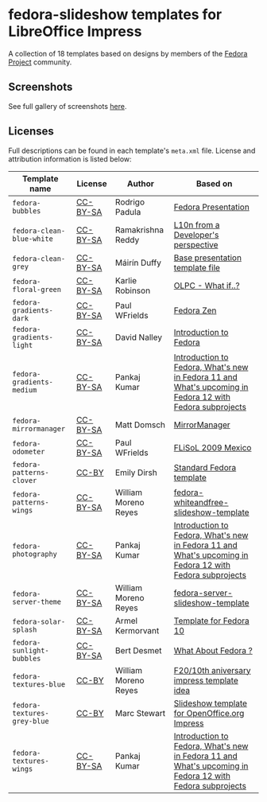 # fedora-slideshow templates for LibreOffice Impress

A collection of 18 templates based on designs by members of the [Fedora Project](https://fedoraproject.org/wiki/Fedora_Project_Wiki) community.

## Screenshots

See full gallery of screenshots [here](https://github.com/dohliam/libreoffice-impress-templates/blob/master/screenshots.md#kde-files-org).

## Licenses

Full descriptions can be found in each template's `meta.xml` file. License and attribution information is listed below:

Template name | License | Author | Based on
------------- | ------- | ------ | ------
`fedora-bubbles` | [CC-BY-SA](https://creativecommons.org/licenses/by-sa/3.0/) | Rodrigo Padula | [Fedora Presentation](https://fedoraproject.org/wiki/Templates_for_Presentations)
`fedora-clean-blue-white` | [CC-BY-SA](https://creativecommons.org/licenses/by-sa/3.0/) | Ramakrishna Reddy | [L10n from a Developer's perspective](https://fedoraproject.org/wiki/Presentations_Previous_Releases)
`fedora-clean-grey` | [CC-BY-SA](https://creativecommons.org/licenses/by-sa/3.0/) | Máirín Duffy | [Base presentation template file](https://mairin.wordpress.com/2010/07/09/fedora-design-bounty-fedora-slide-deck-template/)
`fedora-floral-green` | [CC-BY-SA](https://creativecommons.org/licenses/by-sa/3.0/) | Karlie Robinson | [OLPC - What if..?](https://fedoraproject.org/wiki/Presentations_Previous_Releases)
`fedora-gradients-dark` | [CC-BY-SA](https://creativecommons.org/licenses/by-sa/3.0/) | Paul WFrields | [Fedora Zen](https://fedoraproject.org/wiki/Templates_for_Presentations)
`fedora-gradients-light` | [CC-BY-SA](https://creativecommons.org/licenses/by-sa/3.0/) | David Nalley | [Introduction to Fedora](https://fedoraproject.org/wiki/Presentations_Previous_Releases)
`fedora-gradients-medium` | [CC-BY-SA](https://creativecommons.org/licenses/by-sa/3.0/) | Pankaj Kumar | [Introduction to Fedora, What's new in Fedora 11 and What's upcoming in Fedora 12 with Fedora subprojects](https://fedoraproject.org/wiki/Presentations_Previous_Releases)
`fedora-mirrormanager` | [CC-BY-SA](https://creativecommons.org/licenses/by-sa/3.0/) | Matt Domsch | [MirrorManager](https://fedoraproject.org/wiki/Presentations_Previous_Releases)
`fedora-odometer` | [CC-BY-SA](https://creativecommons.org/licenses/by-sa/3.0/) | Paul WFrields | [FLiSoL 2009 Mexico](https://fedoraproject.org/wiki/Presentations_Previous_Releases)
`fedora-patterns-clover` | [CC-BY](https://creativecommons.org/licenses/by/3.0/) | Emily Dirsh | [Standard Fedora template](https://fedoraproject.org/wiki/Templates_for_Presentations)
`fedora-patterns-wings` | [CC-BY-SA](https://creativecommons.org/licenses/by-sa/3.0/) | William Moreno Reyes | [fedora-whiteandfree-slideshow-template](https://fedoraproject.org/wiki/Templates_for_Presentations)
`fedora-photography` | [CC-BY-SA](https://creativecommons.org/licenses/by-sa/3.0/) | Pankaj Kumar | [Introduction to Fedora, What's new in Fedora 11 and What's upcoming in Fedora 12 with Fedora subprojects](https://fedoraproject.org/wiki/Presentations_Previous_Releases)
`fedora-server-theme` | [CC-BY-SA](https://creativecommons.org/licenses/by-sa/3.0/) | William Moreno Reyes | [fedora-server-slideshow-template](https://fedoraproject.org/wiki/Templates_for_Presentations)
`fedora-solar-splash` | [CC-BY-SA](https://creativecommons.org/licenses/by-sa/3.0/) | Armel Kermorvant | [Template for Fedora 10](https://fedoraproject.org/wiki/Presentations_Previous_Releases)
`fedora-sunlight-bubbles` | [CC-BY-SA](https://creativecommons.org/licenses/by-sa/3.0/) | Bert Desmet | [What About Fedora ?](https://fedoraproject.org/wiki/Presentations_Previous_Releases)
`fedora-textures-blue` | [CC-BY](https://creativecommons.org/licenses/by/3.0/) | William Moreno Reyes | [F20/10th aniversary impress template idea](https://fedoraproject.org/wiki/Templates_for_Presentations)
`fedora-textures-grey-blue` | [CC-BY](https://creativecommons.org/licenses/by/3.0/) | Marc Stewart | [Slideshow template for OpenOffice.org Impress](http://img.obfuscatepenguin.net/fedora/slideshow-template/)
`fedora-textures-wings` | [CC-BY-SA](https://creativecommons.org/licenses/by-sa/3.0/) | Pankaj Kumar | [Introduction to Fedora, What's new in Fedora 11 and What's upcoming in Fedora 12 with Fedora subprojects](https://fedoraproject.org/wiki/Presentations_Previous_Releases)
